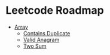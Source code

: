 # Leetcode Roadmap

* [Array](problems.md##array--string)
  + [Contains Duplicate](problems.md#Contains-Duplicate)
  + [Valid Anagram](problems.md#Valid-Anagram)
  + [Two Sum](problems.md#two-sum)



